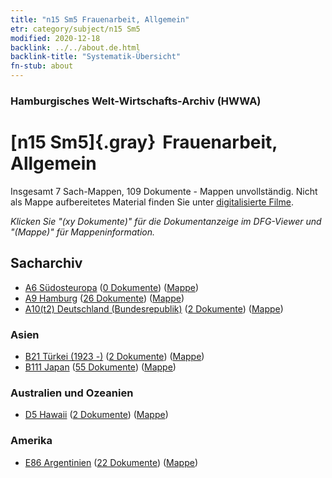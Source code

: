 ```yaml
---
title: "n15 Sm5 Frauenarbeit, Allgemein"
etr: category/subject/n15 Sm5
modified: 2020-12-18
backlink: ../../about.de.html
backlink-title: "Systematik-Übersicht"
fn-stub: about
---
```


### Hamburgisches Welt-Wirtschafts-Archiv (HWWA)
# [n15 Sm5]{.gray}&#8201; Frauenarbeit, Allgemein&#160; 




Insgesamt 7 Sach-Mappen, 109 Dokumente - Mappen unvollständig.
Nicht als Mappe aufbereitetes Material finden Sie unter [digitalisierte Filme](/film/h1_sh).

_Klicken Sie "(xy Dokumente)" für die Dokumentanzeige im DFG-Viewer und "(Mappe)" für Mappeninformation._

## Sacharchiv



- [A6 Südosteuropa](../../../geo/about.de.html#A6) (<a href="https://dfg-viewer.de/show/?tx_dlf[id]=https://pm20.zbw.eu/mets/sh/1409xx/140900/1451xx/145166/public.mets.de.xml" target="_blank">0 Dokumente</a>) ([Mappe](http://purl.org/pressemappe20/folder/sh/140900,145166))
- [A9 Hamburg](../../../geo/about.de.html#A9) (<a href="https://dfg-viewer.de/show/?tx_dlf[id]=https://pm20.zbw.eu/mets/sh/1409xx/140905/1451xx/145166/public.mets.de.xml" target="_blank">26 Dokumente</a>) ([Mappe](http://purl.org/pressemappe20/folder/sh/140905,145166))
- [A10(t2) Deutschland (Bundesrepublik)](../../../geo/about.de.html#A10(t2)) (<a href="https://dfg-viewer.de/show/?tx_dlf[id]=https://pm20.zbw.eu/mets/sh/1872xx/187232/1451xx/145166/public.mets.de.xml" target="_blank">2 Dokumente</a>) ([Mappe](http://purl.org/pressemappe20/folder/sh/187232,145166))

### Asien

- [B21 Türkei (1923 -)](../../../geo/about.de.html#B21) (<a href="https://dfg-viewer.de/show/?tx_dlf[id]=https://pm20.zbw.eu/mets/sh/1411xx/141111/1451xx/145166/public.mets.de.xml" target="_blank">2 Dokumente</a>) ([Mappe](http://purl.org/pressemappe20/folder/sh/141111,145166))
- [B111 Japan](../../../geo/about.de.html#B111) (<a href="https://dfg-viewer.de/show/?tx_dlf[id]=https://pm20.zbw.eu/mets/sh/1412xx/141272/1451xx/145166/public.mets.de.xml" target="_blank">55 Dokumente</a>) ([Mappe](http://purl.org/pressemappe20/folder/sh/141272,145166))

### Australien und Ozeanien

- [D5 Hawaii](../../../geo/about.de.html#D5) (<a href="https://dfg-viewer.de/show/?tx_dlf[id]=https://pm20.zbw.eu/mets/sh/1415xx/141595/1451xx/145166/public.mets.de.xml" target="_blank">2 Dokumente</a>) ([Mappe](http://purl.org/pressemappe20/folder/sh/141595,145166))

### Amerika

- [E86 Argentinien](../../../geo/about.de.html#E86) (<a href="https://dfg-viewer.de/show/?tx_dlf[id]=https://pm20.zbw.eu/mets/sh/1416xx/141692/1451xx/145166/public.mets.de.xml" target="_blank">22 Dokumente</a>) ([Mappe](http://purl.org/pressemappe20/folder/sh/141692,145166))



